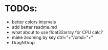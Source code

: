
# TODOs:
- better colors intervals
- add better readme.md
- what about to use float32array for CPU calc?
- make zooming by key ctrl+"+"/cmd+"+"
- DragNDrop